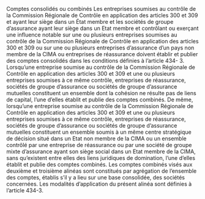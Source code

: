 Comptes consolidés ou combinés
Les entreprises soumises au contrôle de la Commission Régionale de Contrôle en application des articles 300 et 309 et ayant leur siège dans un État membre et les sociétés de groupe d’assurance ayant leur siège dans un Etat membre et contrôlant ou exerçant une influence notable sur une ou plusieurs entreprises soumises au contrôle de la Commission Régionale de Contrôle en application des articles 300 et 309 ou sur une ou plusieurs entreprises d’assurance d’un pays non membre de la CIMA ou entreprises de réassurance doivent établir et publier des comptes consolidés dans les conditions définies à l’article 434-
3.
Lorsqu’une entreprise soumise au contrôle de la Commission Régionale de Contrôle en application des articles 300 et 309 et une ou plusieurs entreprises soumises à ce même contrôle, entreprises de réassurance, sociétés de groupe d’assurance ou sociétés de groupe d’assurance mutuelles constituent un ensemble dont la cohésion ne résulte pas de liens de capital, l’une d’elles établit et publie des comptes combinés.
De même, lorsqu’une entreprise soumise au contrôle de la Commission Régionale de Contrôle en application des articles 300 et 309 et une ou plusieurs entreprises soumises à ce même contrôle, entreprises de réassurance, sociétés de groupe d’assurance ou sociétés de groupe d’assurance mutuelles constituent un ensemble soumis à un même centre stratégique de décision situé dans un Etat non membre de la CIMA ou un ensemble contrôlé par une entreprise de réassurance ou par une société de groupe mixte d’assurance ayant son siège social dans un Etat membre de la CIMA, sans qu’existent entre elles des liens juridiques de domination, l’une d’elles établit et publie des comptes combinés.
Les comptes combinés visés aux deuxième et troisième alinéas sont constitués par agrégation de l’ensemble des comptes, établis s’il y a lieu sur une base consolidée, des sociétés concernées. Les modalités d’application du présent alinéa sont définies à l’article 434-3.